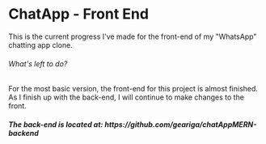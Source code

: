 <h1>ChatApp - Front End</h1>
<p>
  This is the current progress I've made for the front-end of my "WhatsApp" chatting app clone.
</p>
<h6>What's left to do?</h6>
<p>
  For the most basic version, the front-end for this project is almost finished.
  As I finish up with the back-end, I will continue to make changes to the front.
</p>

<h5>The back-end is located at: https://github.com/geariga/chatAppMERN-backend</h5>
